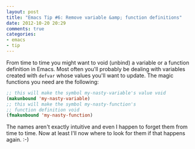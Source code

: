 ```yaml
---
layout: post
title: "Emacs Tip #6: Remove variable &amp; function definitions"
date: 2012-10-20 20:29
comments: true
categories: 
- emacs
- tip
---
```


From time to time you might want to void (unbind) a variable or a
function definition in Emacs. Most often you'll probably be dealing
with variables created with `defvar` whose values you'll want to
update.  The magic functions you need are the following:

``` cl
;; this will make the symbol my-nasty-variable's value void
(makunbound 'my-nasty-variable)
;; this will make the symbol my-nasty-function's
;; function definition void
(fmakunbound 'my-nasty-function)
```

The names aren't exactly intuitive and even I happen to forget them from time to
time. Now at least I'll now where to look for them if that happens
again. :-)
